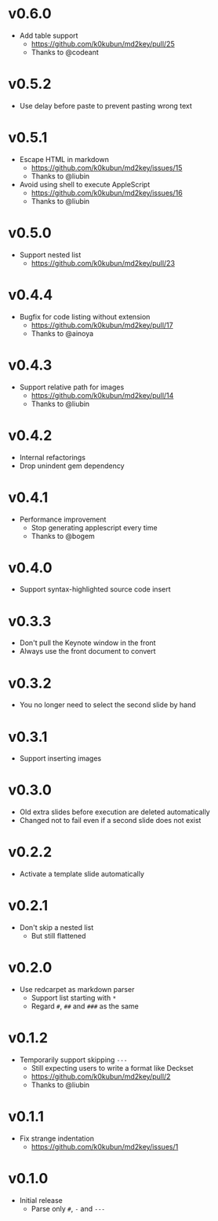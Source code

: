 # v0.6.0

- Add table support
  - https://github.com/k0kubun/md2key/pull/25
  - Thanks to @codeant

# v0.5.2

- Use delay before paste to prevent pasting wrong text

# v0.5.1

- Escape HTML in markdown
  - https://github.com/k0kubun/md2key/issues/15
  - Thanks to @liubin
- Avoid using shell to execute AppleScript
  - https://github.com/k0kubun/md2key/issues/16
  - Thanks to @liubin

# v0.5.0

- Support nested list
  - https://github.com/k0kubun/md2key/pull/23

# v0.4.4

- Bugfix for code listing without extension
  - https://github.com/k0kubun/md2key/pull/17
  - Thanks to @ainoya

# v0.4.3

- Support relative path for images
  - https://github.com/k0kubun/md2key/pull/14
  - Thanks to @liubin

# v0.4.2

- Internal refactorings
- Drop unindent gem dependency

# v0.4.1

- Performance improvement
  - Stop generating applescript every time
  - Thanks to @bogem

# v0.4.0

- Support syntax-highlighted source code insert

# v0.3.3

- Don't pull the Keynote window in the front
- Always use the front document to convert

# v0.3.2

- You no longer need to select the second slide by hand

# v0.3.1

- Support inserting images

# v0.3.0

- Old extra slides before execution are deleted automatically
- Changed not to fail even if a second slide does not exist

# v0.2.2

- Activate a template slide automatically

# v0.2.1

- Don't skip a nested list
  - But still flattened

# v0.2.0

- Use redcarpet as markdown parser
  - Support list starting with `*`
  - Regard `#`, `##` and `###` as the same

# v0.1.2

- Temporarily support skipping `---`
  - Still expecting users to write a format like Deckset
  - https://github.com/k0kubun/md2key/pull/2
  - Thanks to @liubin

# v0.1.1

- Fix strange indentation
  - https://github.com/k0kubun/md2key/issues/1

# v0.1.0

- Initial release
  - Parse only `#`, `-` and `---`
